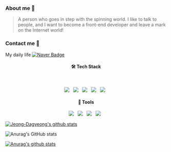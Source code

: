 ### About me 👋
>A person who goes in step with the spinning world.
>I like to talk to people, and I want to become a front-end developer and leave a mark on the Internet world!
</hr>

### Contact me 🙌
My daily life
[![Naver Badge](https://img.shields.io/badge/Blog-4aa158?style=flat-square&logo=blog&link=https://blog.naver.com/jdk6779)](https://blog.naver.com/jdk6779)
	

<h4 align="center"><b>🛠 Tech Stack</b></h4>
</br>
<p align="center">
<img src="https://img.shields.io/badge/HTML5-E34F26?style=flat-square&logo=HTML5&logoColor=white"/></a> &nbsp
<img src="https://img.shields.io/badge/CSS3-1572B6?style=flat-square&logo=CSS3&logoColor=white"/></a> &nbsp
<img src="https://img.shields.io/badge/JavaScript-F7DF1E?style=flat-square&logo=JavaScript&logoColor=white"/></a> &nbsp
<img src="https://img.shields.io/badge/Vue.js-46a327?style=flat-square&logo=Vue.js&logoColor=white"/></a> &nbsp
<img src="https://img.shields.io/badge/MONGODB-1e9e44?style=flat-square&logo=MONGODB&logoColor=white"/></a> &nbsp

<br/>
<h4 align="center"><b>👀 Tools</b></h4>
<p align="center">
<img src="https://img.shields.io/badge/TRELLO-306bb0?style=flat-square&logo=TRELLO&logoColor=white"/></a> &nbsp
<img src="https://img.shields.io/badge/FIGMA-c8a32?style=flat-square&logo=FIGMA&logoColor=white"/></a> &nbsp
<img src="https://img.shields.io/badge/GITHUB-120801?style=flat-square&logo=GITHUB&logoColor=white"/></a> &nbsp
<img src="https://img.shields.io/badge/POSTMAN-ff8221?style=flat-square&logo=POSTMAN&logoColor=white"/></a> &nbsp
<br/>


[![Jeong-Dagyeong's github stats](https://github-readme-stats.vercel.app/api/top-langs/?username=Jeong-Dagyeong&show_icons=true&hide_border=true&title_color=004386&icon_color=004386&layout=compact)](https://github.com/Jeong-Dagyeong)

![Anurag's GitHub stats](https://github-readme-stats.vercel.app/api?username=Jeong-Dagyeong&show_icons=true&theme=radical)

 [![Anurag's github stats](https://github-readme-stats.vercel.app/api?username=Jeong-Dagyeong)](https://github.com/anuraghazra/github-readme-stats)


